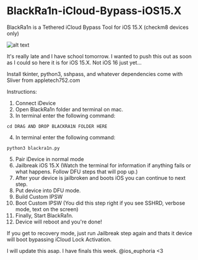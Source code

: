 # BlackRa1n-iCloud-Bypass-iOS15.X
BlackRa1n is a Tethered iCloud Bypass Tool for iOS 15.X (checkm8 devices only)

![alt text](https://github.com/bartektenDev/BlackRa1n-iCloud-Bypass-iOS15.X/blob/main/Screen%20Shot%202022-12-13%20at%202.25.12%20AM.png)

It's really late and I have school tomorrow. I wanted to push this out as soon as I could so here it is for iOS 15.X. Not iOS 16 just yet...

Install tkinter, python3, sshpass, and whatever dependencies come with Sliver from appletech752.com

Instructions:
1. Connect iDevice
2. Open BlackRa1n folder and terminal on mac. 
3. In terminal enter the following command:
```
cd DRAG AND DROP BLACKRA1N FOLDER HERE
```
4. In terminal enter the following command:
```
python3 blackra1n.py
```
5. Pair iDevice in normal mode
6. Jailbreak iOS 15.X 
(Watch the terminal for information if anything fails or what happens. Follow DFU steps that will pop up.)
7. After your device is jailbroken and boots iOS you can continue to next step.
8. Put device into DFU mode.
8. Build Custom IPSW
9. Boot Custom IPSW (You did this step right if you see SSHRD, verbose mode, text on the screen)
10. Finally, Start BlackRa1n.
11. Device will reboot and you're done! 

If you get to recovery mode, just run Jailbreak step again and thats it device will boot bypassing iCloud Lock Activation.


I will update this asap. I have finals this week.
@ios_euphoria <3
